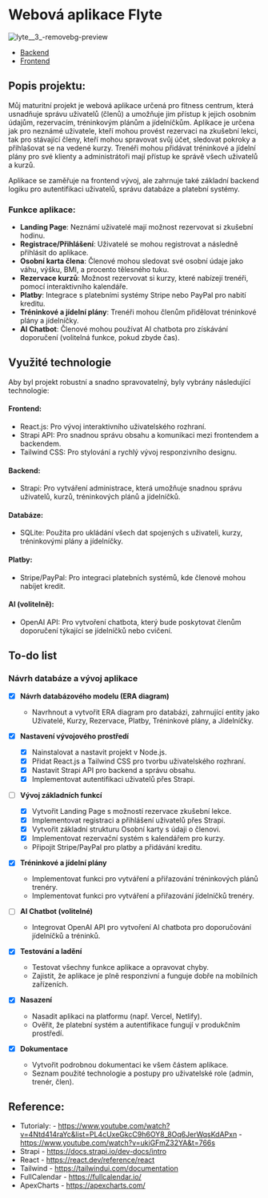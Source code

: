 # Webová aplikace Flyte

![lyte__3_-removebg-preview](https://github.com/user-attachments/assets/87eb6fb5-6510-4b09-b192-260e14ce8932)

- [Backend](https://github.com/vmazurova/flyte_maturitni_projekt/tree/master/backend)
- [Frontend](https://github.com/vmazurova/frontend-mat)

## Popis projektu:

Můj maturitní projekt je webová aplikace určená pro fitness centrum, která usnadňuje správu uživatelů (členů) a umožňuje jim přístup k jejich osobním údajům, rezervacím, tréninkovým plánům a jídelníčkům. Aplikace je určena jak pro neznámé uživatele, kteří mohou provést rezervaci na zkušební lekci, tak pro stávající členy, kteří mohou spravovat svůj účet, sledovat pokroky a přihlašovat se na vedené kurzy. Trenéři mohou přidávat tréninkové a jídelní plány pro své klienty a administrátoři mají přístup ke správě všech uživatelů a kurzů.

Aplikace se zaměřuje na frontend vývoj, ale zahrnuje také základní backend logiku pro autentifikaci uživatelů, správu databáze a platební systémy.

### Funkce aplikace:
- **Landing Page**: Neznámí uživatelé mají možnost rezervovat si zkušební hodinu.
- **Registrace/Přihlášení**: Uživatelé se mohou registrovat a následně přihlásit do aplikace.
- **Osobní karta člena**: Členové mohou sledovat své osobní údaje jako váhu, výšku, BMI, a procento tělesného tuku.
- **Rezervace kurzů**: Možnost rezervovat si kurzy, které nabízejí trenéři, pomocí interaktivního kalendáře.
- **Platby**: Integrace s platebními systémy Stripe nebo PayPal pro nabití kreditu.
- **Tréninkové a jídelní plány**: Trenéři mohou členům přidělovat tréninkové plány a jídelníčky.
- **AI Chatbot**: Členové mohou používat AI chatbota pro získávání doporučení (volitelná funkce, pokud zbyde čas).

## Využité technologie

Aby byl projekt robustní a snadno spravovatelný, byly vybrány následující technologie:

#### Frontend:

- React.js: Pro vývoj interaktivního uživatelského rozhraní.
- Strapi API: Pro snadnou správu obsahu a komunikaci mezi frontendem a backendem.
- Tailwind CSS: Pro stylování a rychlý vývoj responzivního designu.

#### Backend:

- Strapi: Pro vytváření administrace, která umožňuje snadnou správu uživatelů, kurzů, tréninkových plánů a jídelníčků.

#### Databáze:

- SQLite: Použita pro ukládání všech dat spojených s uživateli, kurzy, tréninkovými plány a jídelníčky.

#### Platby:

- Stripe/PayPal: Pro integraci platebních systémů, kde členové mohou nabíjet kredit.

#### AI (volitelně):

- OpenAI API: Pro vytvoření chatbota, který bude poskytovat členům doporučení týkající se jídelníčků nebo cvičení.

## To-do list

### Návrh databáze a vývoj aplikace

- [x] **Návrh databázového modelu (ERA diagram)**
  - Navrhnout a vytvořit ERA diagram pro databázi, zahrnující entity jako Uživatelé, Kurzy, Rezervace, Platby, Tréninkové plány, a Jídelníčky.

- [x] **Nastavení vývojového prostředí**
  - [x] Nainstalovat a nastavit projekt v Node.js.
  - [x] Přidat React.js a Tailwind CSS pro tvorbu uživatelského rozhraní.
  - [x] Nastavit Strapi API pro backend a správu obsahu.
  - [x] Implementovat autentifikaci uživatelů přes Strapi.

- [ ] **Vývoj základních funkcí**
  - [x] Vytvořit Landing Page s možností rezervace zkušební lekce.
  - [x] Implementovat registraci a přihlášení uživatelů přes Strapi.
  - [x] Vytvořit základní strukturu Osobní karty s údaji o členovi.
  - [x] Implementovat rezervační systém s kalendářem pro kurzy.
  - Připojit Stripe/PayPal pro platby a přidávání kreditu.

- [x] **Tréninkové a jídelní plány**
  - Implementovat funkci pro vytváření a přiřazování tréninkových plánů trenéry.
  - Implementovat funkci pro vytváření a přiřazování jídelníčků trenéry.

- [ ] **AI Chatbot (volitelné)**
  - Integrovat OpenAI API pro vytvoření AI chatbota pro doporučování jídelníčků a tréninků.

- [x] **Testování a ladění**
  - Testovat všechny funkce aplikace a opravovat chyby.
  - Zajistit, že aplikace je plně responzivní a funguje dobře na mobilních zařízeních.

- [x] **Nasazení**
  - Nasadit aplikaci na platformu (např. Vercel, Netlify).
  - Ověřit, že platební systém a autentifikace fungují v produkčním prostředí.

- [x] **Dokumentace**
  - Vytvořit podrobnou dokumentaci ke všem částem aplikace.
  - Seznam použité technologie a postupy pro uživatelské role (admin, trenér, člen).

##  Reference: 
  - Tutorialy:
        - https://www.youtube.com/watch?v=4Ntd414raYc&list=PL4cUxeGkcC9h6OY8_8Oq6JerWqsKdAPxn
        - https://www.youtube.com/watch?v=ukiGFmZ32YA&t=766s
  - Strapi - https://docs.strapi.io/dev-docs/intro
  - React - https://react.dev/reference/react
  - Tailwind - https://tailwindui.com/documentation
  - FullCalendar - https://fullcalendar.io/
  - ApexCharts - https://apexcharts.com/
